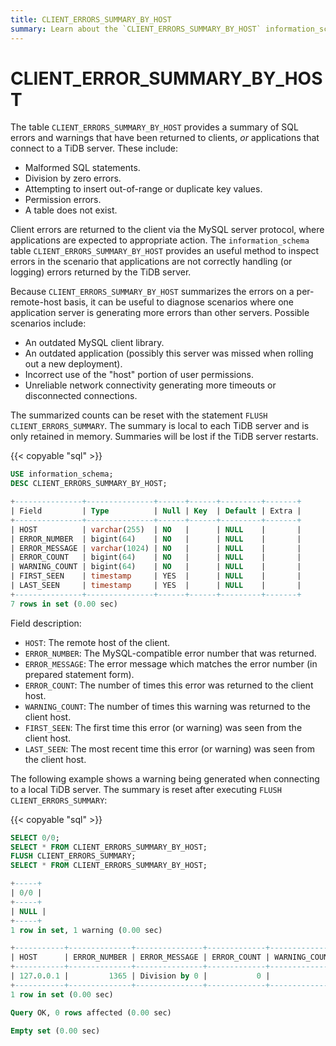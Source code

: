 ```yaml
---
title: CLIENT_ERRORS_SUMMARY_BY_HOST
summary: Learn about the `CLIENT_ERRORS_SUMMARY_BY_HOST` information_schema table.
---
```


# CLIENT_ERROR_SUMMARY_BY_HOST

The table `CLIENT_ERRORS_SUMMARY_BY_HOST` provides a summary of SQL errors and warnings that have been returned to clients, _or_ applications that connect to a TiDB server. These include:

* Malformed SQL statements.
* Division by zero errors.
* Attempting to insert out-of-range or duplicate key values.
* Permission errors.
* A table does not exist.

Client errors are returned to the client via the MySQL server protocol, where applications are expected to appropriate action. The `information_schema` table `CLIENT_ERRORS_SUMMARY_BY_HOST` provides an useful method to inspect errors in the scenario that applications are not correctly handling (or logging) errors returned by the TiDB server.

Because `CLIENT_ERRORS_SUMMARY_BY_HOST` summarizes the errors on a per-remote-host basis, it can be useful to diagnose scenarios where one application server is generating more errors than other servers. Possible scenarios include:

* An outdated MySQL client library.
* An outdated application (possibly this server was missed when rolling out a new deployment).
* Incorrect use of the "host" portion of user permissions.
* Unreliable network connectivity generating more timeouts or disconnected connections.

The summarized counts can be reset with the statement `FLUSH CLIENT_ERRORS_SUMMARY`. The summary is local to each TiDB server and is only retained in memory. Summaries will be lost if the TiDB server restarts.

{{< copyable "sql" >}}

```sql
USE information_schema;
DESC CLIENT_ERRORS_SUMMARY_BY_HOST;
```

```sql
+---------------+---------------+------+------+---------+-------+
| Field         | Type          | Null | Key  | Default | Extra |
+---------------+---------------+------+------+---------+-------+
| HOST          | varchar(255)  | NO   |      | NULL    |       |
| ERROR_NUMBER  | bigint(64)    | NO   |      | NULL    |       |
| ERROR_MESSAGE | varchar(1024) | NO   |      | NULL    |       |
| ERROR_COUNT   | bigint(64)    | NO   |      | NULL    |       |
| WARNING_COUNT | bigint(64)    | NO   |      | NULL    |       |
| FIRST_SEEN    | timestamp     | YES  |      | NULL    |       |
| LAST_SEEN     | timestamp     | YES  |      | NULL    |       |
+---------------+---------------+------+------+---------+-------+
7 rows in set (0.00 sec)
```

Field description:

* `HOST`: The remote host of the client.
* `ERROR_NUMBER`: The MySQL-compatible error number that was returned.
* `ERROR_MESSAGE`: The error message which matches the error number (in prepared statement form).
* `ERROR_COUNT`: The number of times this error was returned to the client host.
* `WARNING_COUNT`: The number of times this warning was returned to the client host.
* `FIRST_SEEN`: The first time this error (or warning) was seen from the client host.
* `LAST_SEEN`: The most recent time this error (or warning) was seen from the client host.

The following example shows a warning being generated when connecting to a local TiDB server. The summary is reset after executing `FLUSH CLIENT_ERRORS_SUMMARY`:

{{< copyable "sql" >}}

```sql
SELECT 0/0;
SELECT * FROM CLIENT_ERRORS_SUMMARY_BY_HOST;
FLUSH CLIENT_ERRORS_SUMMARY;
SELECT * FROM CLIENT_ERRORS_SUMMARY_BY_HOST;
```

```sql
+-----+
| 0/0 |
+-----+
| NULL |
+-----+
1 row in set, 1 warning (0.00 sec)

+-----------+--------------+---------------+-------------+---------------+---------------------+---------------------+
| HOST      | ERROR_NUMBER | ERROR_MESSAGE | ERROR_COUNT | WARNING_COUNT | FIRST_SEEN          | LAST_SEEN           |
+-----------+--------------+---------------+-------------+---------------+---------------------+---------------------+
| 127.0.0.1 |         1365 | Division by 0 |           0 |             1 | 2021-03-18 12:51:54 | 2021-03-18 12:51:54 |
+-----------+--------------+---------------+-------------+---------------+---------------------+---------------------+
1 row in set (0.00 sec)

Query OK, 0 rows affected (0.00 sec)

Empty set (0.00 sec)
```

